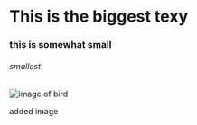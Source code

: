 # This is the biggest texy
### this is somewhat small
###### smallest

![image of bird](https://th.bing.com/th/id/OIP.CwP9fcCkCIjJfP__n1o2HwHaE8?rs=1&pid=ImgDetMain)

















added image
